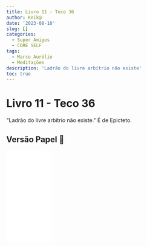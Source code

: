 ```yaml
---
title: Livro 11 - Teco 36
author: Keik@
date: '2023-08-10'
slug: []
categories:
  - Super Amigos
  - CORE SELF
tags:
  - Marco Aurélio
  - Meditações
description: 'Ladrão do livre arbítrio não existe'
toc: true
---
```


# Livro 11 - Teco 36


"Ladrão do livre arbítrio não existe." É de Epicteto.

## Versão Papel :book:
<iframe style="width:120px;height:240px;" marginwidth="0" marginheight="0" scrolling="no" frameborder="0" src="//ws-na.amazon-adsystem.com/widgets/q?ServiceVersion=20070822&OneJS=1&Operation=GetAdHtml&MarketPlace=BR&source=ss&ref=as_ss_li_til&ad_type=product_link&tracking_id=mundodekeika-20&language=pt_BR&marketplace=amazon&region=BR&placement=B092FVY4BB&asins=B092FVY4BB&linkId=37c5ec14221f61f811029aa88b520891&show_border=true&link_opens_in_new_window=true"></iframe>
